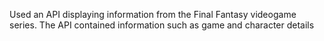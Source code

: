 Used an API displaying information from the Final Fantasy videogame series. The API contained information such as game and character details
